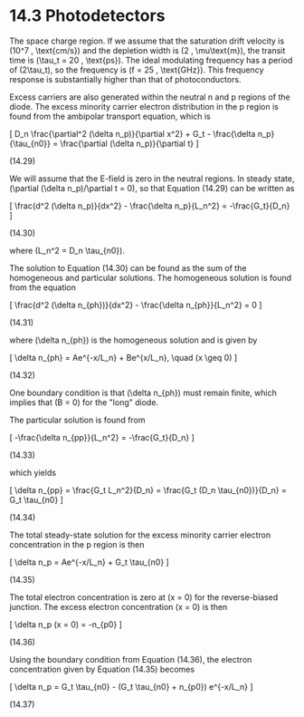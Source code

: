 # 14.3 Photodetectors

The space charge region. If we assume that the saturation drift velocity is \(10^7 \, \text{cm/s}\) and the depletion width is \(2 \, \mu\text{m}\), the transit time is \(\tau_t = 20 \, \text{ps}\). The ideal modulating frequency has a period of \(2\tau_t\), so the frequency is \(f = 25 \, \text{GHz}\). This frequency response is substantially higher than that of photoconductors.

Excess carriers are also generated within the neutral n and p regions of the diode. The excess minority carrier electron distribution in the p region is found from the ambipolar transport equation, which is

\[
D_n \frac{\partial^2 (\delta n_p)}{\partial x^2} + G_t - \frac{\delta n_p}{\tau_{n0}} = \frac{\partial (\delta n_p)}{\partial t}
\]

(14.29)

We will assume that the E-field is zero in the neutral regions. In steady state, \(\partial (\delta n_p)/\partial t = 0\), so that Equation (14.29) can be written as

\[
\frac{d^2 (\delta n_p)}{dx^2} - \frac{\delta n_p}{L_n^2} = -\frac{G_t}{D_n}
\]

(14.30)

where \(L_n^2 = D_n \tau_{n0}\).

The solution to Equation (14.30) can be found as the sum of the homogeneous and particular solutions. The homogeneous solution is found from the equation

\[
\frac{d^2 (\delta n_{ph})}{dx^2} - \frac{\delta n_{ph}}{L_n^2} = 0
\]

(14.31)

where \(\delta n_{ph}\) is the homogeneous solution and is given by

\[
\delta n_{ph} = Ae^{-x/L_n} + Be^{x/L_n}, \quad (x \geq 0)
\]

(14.32)

One boundary condition is that \(\delta n_{ph}\) must remain finite, which implies that \(B = 0\) for the "long" diode.

The particular solution is found from

\[
-\frac{\delta n_{pp}}{L_n^2} = -\frac{G_t}{D_n}
\]

(14.33)

which yields

\[
\delta n_{pp} = \frac{G_t L_n^2}{D_n} = \frac{G_t (D_n \tau_{n0})}{D_n} = G_t \tau_{n0}
\]

(14.34)

The total steady-state solution for the excess minority carrier electron concentration in the p region is then

\[
\delta n_p = Ae^{-x/L_n} + G_t \tau_{n0}
\]

(14.35)

The total electron concentration is zero at \(x = 0\) for the reverse-biased junction. The excess electron concentration \(x = 0\) is then

\[
\delta n_p (x = 0) = -n_{p0}
\]

(14.36)

Using the boundary condition from Equation (14.36), the electron concentration given by Equation (14.35) becomes

\[
\delta n_p = G_t \tau_{n0} - (G_t \tau_{n0} + n_{p0}) e^{-x/L_n}
\]

(14.37)